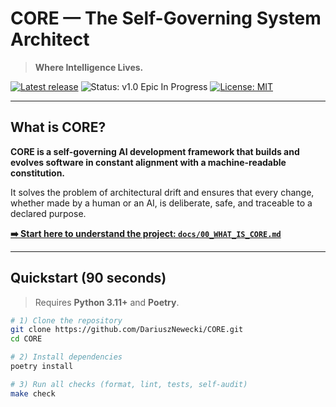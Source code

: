 # CORE — The Self-Governing System Architect

> **Where Intelligence Lives.**

[![Latest release](https://img.shields.io/github/v/release/DariuszNewecki/CORE?sort=semver)](https://github.com/DariuszNewecki/CORE/releases)
![Status: v1.0 Epic In Progress](https://img.shields.io/badge/status-v1.0%20Epic%20In%20Progress-blue.svg)
[![License: MIT](https://img.shields.io/badge/License-MIT-yellow.svg)](LICENSE)

---

## What is CORE?

**CORE is a self-governing AI development framework that builds and evolves software in constant alignment with a machine-readable constitution.**

It solves the problem of architectural drift and ensures that every change, whether made by a human or an AI, is deliberate, safe, and traceable to a declared purpose.

**[➡️ Start here to understand the project: `docs/00_WHAT_IS_CORE.md`](docs/00_WHAT_IS_CORE.md)**

---

## Quickstart (90 seconds)

> Requires **Python 3.11+** and **Poetry**.

```bash
# 1) Clone the repository
git clone https://github.com/DariuszNewecki/CORE.git
cd CORE

# 2) Install dependencies
poetry install

# 3) Run all checks (format, lint, tests, self-audit)
make check